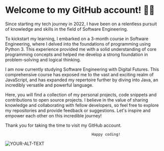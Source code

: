 # Welcome to my GitHub account! 👩‍💻

Since starting my tech journey in 2022, I have been on a relentless pursuit of knowledge and skills in the field of Software Engineering. 

To kickstart my learning, I embarked on a 3-month course in Software Engineering, where I delved into the foundations of programming using Python 3. This experience provided me with a solid understanding of core programming concepts and helped me develop a strong foundation in problem-solving and logical thinking.

I am now currently studying Software Engineering with Digital Futures. This comprehensive course has exposed me to the vast and exciting realm of JavaScript, and has expanded my repertoire further by diving into Java, an incredibly versatile and powerful language.

Here, you will find a collection of my personal projects, code snippets and contributions to open source projects. I believe in the value of sharing knowledge and collaborating with fellow developers, so feel free to explore my repositories and provide feedback or suggestions. Let's inspire and empower each other on this incredible journey!

Thank you for taking the time to visit my GitHub account.

                                           Happy coding!

<picture>
 <source media="(prefers-color-scheme: dark)" srcset="https://www.clipartmax.com/png/small/27-276717_clients-are-also-welcome-to-provide-all-of-their-own-steaming-coffee.png">
 <source media="(prefers-color-scheme: light)" srcset="https://www.clipartmax.com/png/small/27-276717_clients-are-also-welcome-to-provide-all-of-their-own-steaming-coffee.png">
 <img alt="YOUR-ALT-TEXT" src="https://www.clipartmax.com/png/small/27-276717_clients-are-also-welcome-to-provide-all-of-their-own-steaming-coffee.png">
</picture>
